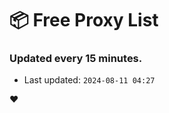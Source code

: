 # :package: Free Proxy List
### Updated every 15 minutes.

- Last updated: `2024-08-11 04:27`

:heart:

